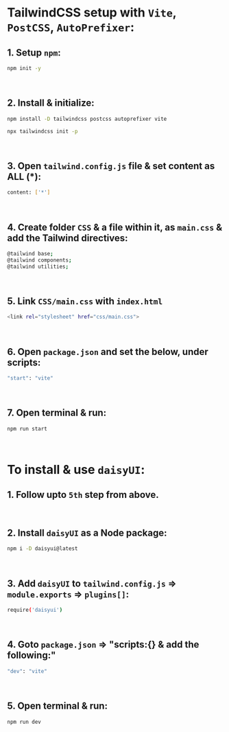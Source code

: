 # TailwindCSS setup with `Vite`, `PostCSS`, `AutoPrefixer`:

## 1. Setup `npm`:
```bash
npm init -y
```
<br>

## 2. Install & initialize:
```bash
npm install -D tailwindcss postcss autoprefixer vite
```
```bash
npx tailwindcss init -p
```
<br>

## 3. Open `tailwind.config.js` file & set content as ALL (*):
```bash
content: ['*']
```
<br>

## 4. Create folder `CSS` & a file within it, as `main.css` & add the Tailwind directives:
```bash
@tailwind base;
@tailwind components;
@tailwind utilities;
```
<br>

## 5. Link `CSS/main.css` with `index.html`
```bash
<link rel="stylesheet" href="css/main.css">
```
<br>

## 6. Open `package.json` and set the below, under scripts:
```bash
"start": "vite"
```
<br>

## 7. Open terminal & run:
```bash
npm run start
```
<br>

# To install & use `daisyUI`:

## 1. Follow upto `5th` step from above.
<br>

## 2. Install `daisyUI` as a Node package:
```bash
npm i -D daisyui@latest
```
<br>

## 3. Add `daisyUI` to `tailwind.config.js` => `module.exports` => `plugins[]`:
```bash
require('daisyui')
```
<br>

## 4. Goto `package.json` => "scripts:{} & add the following:"
```bash
"dev": "vite"
```
<br>

## 5. Open terminal & run:
```bash
npm run dev
```
<br>